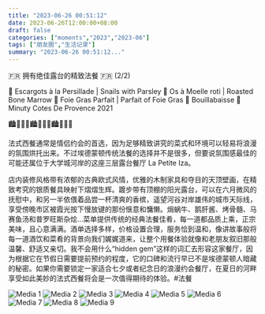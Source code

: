 ```yaml
---
title: "2023-06-26 00:51:12"
date: 2023-06-26T12:00:00+08:00
draft: false
categories: ["moments","2023","2023-06"]
tags: ["朋友圈","生活记录"]
summary: "2023-06-26 00:51:12..."
---
```


🇫🇷 拥有绝佳露台的精致法餐 🇫🇷  (2/2)

​🐌 Escargots à la Persillade | Snails with Parsley
🦴 Os à Moelle roti | Roasted Bone Marrow
🪿 Foie Gras Parfait | Parfait of Foie Gras
🍅 Bouillabaisse
🥂 Minuty Cotes De Provence 2021

🏙️🌆🌇🌃🏙️🌆🌇🌃🏙️🌆🌇🌃

法式西餐通常是​情侣约会的首选，因为足够精致讲究的菜式和环境可以轻易将浪漫的氛围烘托出来。不过埃德蒙顿传统法餐的选择并不是很多，但要说氛围感最佳的可能还属位于大学城河岸的这座三层露台餐厅 La Petite Iza。

店内装修风格带有浓郁的古典欧式风情，优雅的木制家具和夺目的天顶壁画，在精致考究的银质餐具映射下熠熠生辉。踱步带有顶棚的阳光露台，可以在六月微风的抚慰中，和另一半依偎着品尝一杯清爽的香槟，遥望河谷对岸雄伟的城市天际线，享受傍晚市区被霞光按下慢放键的那份惬意和慵懒。
​
焗蜗牛、鹅肝酱、​烤骨髓、马赛鱼汤和普罗旺斯杂烩…菜单提供传统的经典法餐佳肴，每一道都品质上乘，正宗美味，且心意满满。酒单选择多样，价格设置合理，服务恰到温和，像讲故事般将每一道酒饮和菜肴的背景向我们娓娓道来，让整个用餐体验就像和老朋友叙旧那般温馨、舒适又亲切。
​
​我不会用什么“hidden gem”这样的词汇去形容这家餐厅，因为根据它在节假日需要提前预约的程度，它的口碑和流行早已不是埃德蒙顿人暗藏的秘密。如果你需要锁定一家适合七夕或者纪念日的浪漫约会餐厅，在夏日的河畔享受如此美妙的法式西餐将会是一次值得期待的体验。
​
​#法餐

![Media 1](/Moments/photos/2023-06-26/202306260051120.jpg)
![Media 2](/Moments/photos/2023-06-26/202306260051121.jpg)
![Media 3](/Moments/photos/2023-06-26/202306260051122.jpg)
![Media 4](/Moments/photos/2023-06-26/202306260051123.jpg)
![Media 5](/Moments/photos/2023-06-26/202306260051124.jpg)
![Media 6](/Moments/photos/2023-06-26/202306260051125.jpg)
![Media 7](/Moments/photos/2023-06-26/202306260051126.jpg)
![Media 8](/Moments/photos/2023-06-26/202306260051127.jpg)
![Media 9](/Moments/photos/2023-06-26/202306260051128.jpg)

